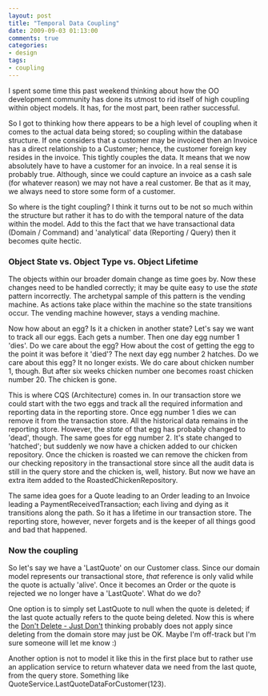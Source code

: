 ```yaml
---
layout: post
title: "Temporal Data Coupling"
date: 2009-09-03 01:13:00
comments: true
categories:
- design
tags:
- coupling
---
```


I spent some time this past weekend thinking about how the OO development community has done its utmost to rid itself of high coupling within object models. It has, for the most part, been rather successful.

So I got to thinking how there appears to be a high level of coupling when it comes to the actual data being stored; so coupling within the database structure. If one considers that a customer may be invoiced then an Invoice has a direct relationship to a Customer; hence, the customer foreign key resides in the invoice. This tightly couples the data. It means that we now absolutely have to have a customer for an invoice. In a real sense it is probably true. Although, since we could capture an invoice as a cash sale (for whatever reason) we may not have a real customer. Be that as it may, we always need to store some form of a customer.

So where is the tight coupling? I think it turns out to be not so much within the structure but rather it has to do with the temporal nature of the data within the model. Add to this the fact that we have transactional data (Domain / Command) and 'analytical' data (Reporting / Query) then it becomes quite hectic.

### Object State vs. Object Type vs. Object Lifetime

The objects within our broader domain change as time goes by. Now these changes need to be handled correctly; it may be quite easy to use the *state* pattern incorrectly. The archetypal sample of this pattern is the vending machine. As actions take place within the machine so the state transitions occur. The vending machine however, stays a vending machine.

Now how about an egg? Is it a chicken in another state? Let's say we want to track all our eggs. Each gets a number. Then one day egg number 1 'dies'. Do we care about the egg? How about the cost of getting the egg to the point it was before it 'died'? The next day egg number 2 hatches. Do we care about this egg? It no longer exists. We do care about chicken number 1, though. But after six weeks chicken number one becomes roast chicken number 20. The chicken is gone.

This is where CQS (Architecture) comes in. In our transaction store we could start with the two eggs and track all the required information and reporting data in the reporting store. Once egg number 1 dies we can remove it from the transaction store. All the historical data remains in the reporting store. However, the *state* of that egg has probably changed to 'dead', though. The same goes for egg number 2. It's state changed to 'hatched'; but suddenly we now have a chicken added to our chicken repository. Once the chicken is roasted we can remove the chicken from our checking repository in the transactional store since all the audit data is still in the query store and the chicken is, well, history. But now we have an extra item added to the RoastedChickenRepository.

The same idea goes for a Quote leading to an Order leading to an Invoice leading a PaymentReceivedTransaction; each living and dying as it transitions along the path. So it has a lifetime in our transaction store. The reporting store, however, never forgets and is the keeper of all things good and bad that happened.

### Now the coupling

So let's say we have a 'LastQuote' on our Customer class. Since our domain model represents our transactional store, *that* reference is only valid while the quote is actually 'alive'. Once it becomes an Order or the quote is rejected we no longer have a 'LastQuote'. What do we do?

One option is to simply set LastQuote to null when the quote is deleted; if the last quote actually refers to the quote being deleted. Now this is where the <a title="Don't Delete - Just Don't" href="http://feedproxy.google.com/~r/UdiDahan-TheSoftwareSimplist/~3/UtJGgoADBzA/">Don't Delete - Just Don't</a> thinking probably does not apply since deleting from the domain store may just be OK. Maybe I'm off-track but I'm sure someone will let me know :)

Another option is not to model it like this in the first place but to rather use an application service to return whatever data we need from the last quote, from the query store. Something like QuoteService.LastQuoteDataForCustomer(123).
